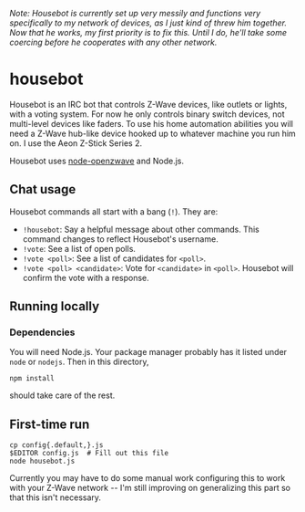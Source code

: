 *Note: Housebot is currently set up very messily and functions very specifically to my network of devices, as I just
kind of threw him together. Now that he works, my first priority is to fix this. Until I do, he'll take some coercing
before he cooperates with any other network.*

# housebot

Housebot is an IRC bot that controls Z-Wave devices, like outlets or lights, with a voting system. For now he only
controls binary switch devices, not multi-level devices like faders. To use his home automation abilities you will need
a Z-Wave hub-like device hooked up to whatever machine you run him on. I use the Aeon Z-Stick Series 2.

Housebot uses [node-openzwave][1] and Node.js.

## Chat usage

Housebot commands all start with a bang (`!`). They are:

 * `!housebot`: Say a helpful message about other commands. This command changes to reflect Housebot's username.
 * `!vote`: See a list of open polls.
 * `!vote <poll>`: See a list of candidates for `<poll>`.
 * `!vote <poll> <candidate>`: Vote for `<candidate>` in `<poll>`. Housebot will confirm the vote with a response.

## Running locally

### Dependencies

You will need Node.js. Your package manager probably has it listed under `node` or `nodejs`. Then in this directory,

    npm install

should take care of the rest.

## First-time run

    cp config{.default,}.js
    $EDITOR config.js  # Fill out this file
    node housebot.js

Currently you may have to do some manual work configuring this to work with your Z-Wave network -- I'm still improving
on generalizing this part so that this isn't necessary.

[1]: https://github.com/jperkin/node-openzwave
[2]: http://nodejs.org/

